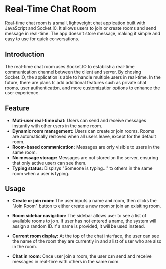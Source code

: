 # Real-Time Chat Room

Real-time chat room is a small, lightweight chat application built with JavaScript and Socket.IO. It allows users to join or create rooms and send message in real-time. The app doesn't store message, making it simple and easy to use for quick conversations.

## Introduction

The real-time chat room uses Socket.IO to establish a real-time communication channel between the client and server. By chosing Socket.IO, the application is able to handle multiple users in real-time.
In the future, there are plans to add additional features such as private chat rooms, user authentication, and more customization options to enhance the user experience.

## Feature

- **Muti-user real-time chat:** Users can send and receive messages instantly with other users in the same room.
- **Dynamic room management:** Users can create or join rooms. Rooms are automatically removed when all users leave, except for the default room.
- **Room-based communication:** Messages are only visible to users in the same room.
- **No message storage:** Messages are not stored on the server, ensuring that only active users can see them.
- **Typing status:** Displays "Someone is typing..." to others in the same room when a user is typing.

## Usage

- **Create or join room:** The user inputs a name and room, then clicks the "Join Room" button to either create a new room or join an exisiting room.

- **Room sidebar navigation:** The sidebar allows user to see a list of available rooms to join. If user has not entered a name, the system will assign a random ID. If a name is provided, it will be used instead.

- **Current room display:** At the top of the chat interface, the user can see the name of the room they are currently in and a list of user who are also in the room.

- **Chat in room:** Once user join a room, the user can send and receive messages in real-time with others in the same room.
